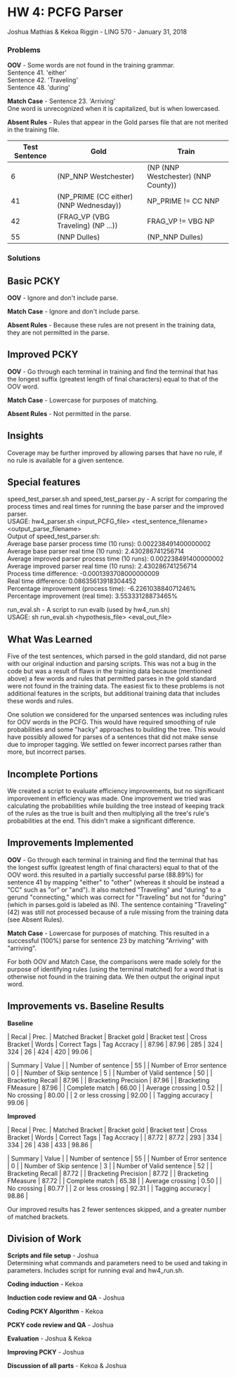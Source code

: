 # HW 4: PCFG Parser

Joshua Mathias & Kekoa Riggin - LING 570 - January 31, 2018

### Problems

**OOV** - 
Some words are not found in the training grammar.  
Sentence 41. 'either'  
Sentence 42. 'Traveling'  
Sentence 48. 'during'

**Match Case** - 
Sentence 23. 'Arriving'  
One word is unrecognized when it is capitalized, but is when lowercased.

**Absent Rules** - Rules that appear in the Gold parses file that are not merited in the training file.

| Test Sentence | Gold | Train |
| ------------- | ---- | ----- |
| 6 | (NP_NNP Westchester) | (NP (NNP Westchester) (NNP County)) |
| 41 | (NP_PRIME (CC either) (NNP Wednesday)) | NP_PRIME != CC NNP |
| 42 | (FRAG_VP (VBG Traveling) (NP ...)) | FRAG_VP != VBG NP
| 55 | (NNP Dulles) | (NP_NNP Dulles) |

### Solutions

## Basic PCKY

**OOV** - Ignore and don't include parse.

**Match Case** - Ignore and don't include parse.

**Absent Rules** - Because these rules are not present in the training data, they are not permitted in the parse.

## Improved PCKY

**OOV** - Go through each terminal in training and find the terminal that has the longest suffix (greatest length of final characters) equal to that of the OOV word.

**Match Case** - Lowercase for purposes of matching.

**Absent Rules** - Not permitted in the parse.

## Insights
Coverage may be further improved by allowing parses that have no rule, if no rule is available for a given sentence.


## Special features
speed_test_parser.sh and speed_test_parser.py - A script for comparing the process times and real times for running the base parser and the improved parser.  
USAGE: hw4_parser.sh <input_PCFG_file> <test_sentence_filename> <output_parse_filename>  
Output of speed_test_parser.sh:  
Average base parser process time (10 runs): 0.002238491400000002  
Average base parser real time (10 runs): 2.430286741256714  
Average improved parser process time (10 runs): 0.002238491400000002  
Average improved parser real time (10 runs): 2.430286741256714  
Process time difference: -0.0001393708000000009  
Real time difference: 0.08635613918304452  
Percentage improvement (process time): -6.226103884071246%  
Percentage improvement (real time): 3.55333128873465%

run_eval.sh - A script to run evalb (used by hw4_run.sh)  
USAGE: sh run_eval.sh <hypothesis_file> <eval_out_file>

## What Was Learned

Five of the test sentences, which parsed in the gold standard, did not parse with our original induction and parsing scripts. This was not a bug in the code but was a result of flaws in the training data because (mentioned above) a few words and rules that permitted parses in the gold standard were not found in the training data. The easiest fix to these problems is not additional features in the scripts, but additional training data that includes these words and rules.

One solution we considered for the unparsed sentences was including rules for OOV words in the PCFG. This would have required smoothing of rule probabilities and some "hacky" approaches to building the tree. This would have possibly allowed for parses of a sentences that did not make sense due to improper tagging. We settled on fewer incorrect parses rather than more, but incorrect parses.

## Incomplete Portions

We created a script to evaluate efficiency improvements, but no significant imporovement in efficiency was made. One improvement we tried was calculating the probabilities while building the tree instead of keeping track of the rules as the true is built and then multiplying all the tree's rule's probabilities at the end. This didn't make a significant difference.

## Improvements Implemented

**OOV** - Go through each terminal in training and find the terminal that has the longest suffix (greatest length of final characters) equal to that of the OOV word. this resulted in a partially successful parse (88.89%) for sentence 41 by mapping "either" to "other" (whereas it should be instead a "CC" such as "or" or "and"). It also matched "Traveling" and "during" to a gerund "connecting," which was correct for "Traveling" but not for "during" (which in parses.gold is labeled as IN). The sentence containing "Traveling" (42) was still not processed because of a rule missing from the training data (see Absent Rules).
 
**Match Case** - Lowercase for purposes of matching. This resulted in a successful (100%) parse for sentence 23 by matching "Arriving" with "arriving".

For both OOV and Match Case, the comparisons were made solely for the purpose of identifying rules (using the terminal matched) for a word that is otherwise not found in the training data. We then output the original input word.

## Improvements vs. Baseline Results

**Baseline**

| Recal | Prec. | Matched Bracket | Bracket gold | Bracket test | Cross Bracket | Words | Correct Tags | Tag Accracy |
| 87.96 | 87.96 | 285             | 324          | 324          | 26            | 424   | 420          | 99.06       |

| Summary | Value |
| Number of sentence | 55 |
| Number of Error sentence  |      0 |
| Number of Skip  sentence  |      5 |
| Number of Valid sentence  |     50 |
| Bracketing Recall         |  87.96 |
| Bracketing Precision      |  87.96 |
| Bracketing FMeasure       |  87.96 |
| Complete match            |  66.00 |
| Average crossing          |   0.52 |
| No crossing               |  80.00 |
| 2 or less crossing        |  92.00 |
| Tagging accuracy          |  99.06 |

**Improved**

| Recal | Prec. | Matched Bracket | Bracket gold | Bracket test | Cross Bracket | Words | Correct Tags | Tag Accracy |
| 87.72 | 87.72 | 293             | 334          | 334          | 26            | 438   | 433          | 98.86       |

| Summary | Value |
| Number of sentence        |     55 |
| Number of Error sentence  |      0 |
| Number of Skip  sentence  |      3 |
| Number of Valid sentence  |     52 |
| Bracketing Recall         |  87.72 |
| Bracketing Precision      |  87.72 |
| Bracketing FMeasure       |  87.72 |
| Complete match            |  65.38 |
| Average crossing          |   0.50 |
| No crossing               |  80.77 |
| 2 or less crossing        |  92.31 |
| Tagging accuracy          |  98.86 |

Our improved results has 2 fewer sentences skipped, and a greater number of matched brackets.

## Division of Work

**Scripts and file setup** - Joshua  
Determining what commands and parameters need to be used and taking in parameters. Includes script for running eval and hw4_run.sh.

**Coding induction** - Kekoa

**Induction code review and QA** - Joshua

**Coding PCKY Algorithm** - Kekoa

**PCKY code review and QA** - Joshua

**Evaluation** - Joshua & Kekoa

**Improving PCKY** - Joshua

**Discussion of all parts** - Kekoa & Joshua
